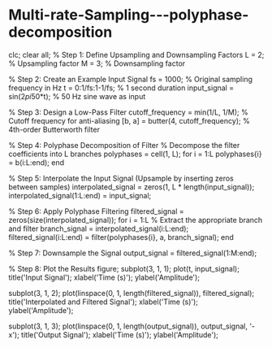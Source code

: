 # Multi-rate-Sampling---polyphase-decomposition

clc;
clear all;
% Step 1: Define Upsampling and Downsampling Factors
L = 2; % Upsampling factor
M = 3; % Downsampling factor

% Step 2: Create an Example Input Signal
fs = 1000;                                         % Original sampling frequency in Hz
t = 0:1/fs:1-1/fs;                              % 1 second duration
input_signal = sin(2*pi*50*t);        % 50 Hz sine wave as input

% Step 3: Design a Low-Pass Filter
cutoff_frequency = min(1/L, 1/M);        % Cutoff frequency for anti-aliasing
[b, a] = butter(4, cutoff_frequency);     % 4th-order Butterworth filter

% Step 4: Polyphase Decomposition of Filter
% Decompose the filter coefficients into L  branches
polyphases = cell(1, L);
for i = 1:L
    polyphases{i} = b(i:L:end);
end

% Step 5: Interpolate the Input Signal (Upsample by inserting zeros between samples)
interpolated_signal = zeros(1, L * length(input_signal));
interpolated_signal(1:L:end) = input_signal;

% Step 6: Apply Polyphase Filtering
filtered_signal = zeros(size(interpolated_signal));
for i = 1:L
    % Extract the appropriate branch and filter
    branch_signal = interpolated_signal(i:L:end);
    filtered_signal(i:L:end) = filter(polyphases{i}, a, branch_signal);
end

% Step 7: Downsample the Signal
output_signal = filtered_signal(1:M:end);

% Step 8: Plot the Results
figure;
subplot(3, 1, 1);
plot(t, input_signal);
title('Input Signal');
xlabel('Time (s)');
ylabel('Amplitude');

subplot(3, 1, 2);
plot(linspace(0, 1, length(filtered_signal)), filtered_signal);
title('Interpolated and Filtered Signal');
xlabel('Time (s)');
ylabel('Amplitude');

subplot(3, 1, 3);
plot(linspace(0, 1, length(output_signal)), output_signal, '-x');
title('Output Signal');
xlabel('Time (s)');
ylabel('Amplitude');

